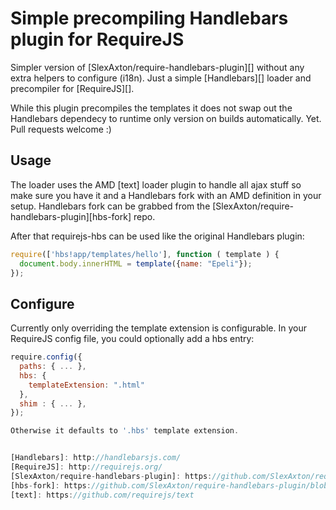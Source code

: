 # Simple precompiling Handlebars plugin for RequireJS

Simpler version of [SlexAxton/require-handlebars-plugin][] without any extra
helpers to configure (i18n). Just a simple
[Handlebars][] loader and precompiler for [RequireJS][].

While this plugin precompiles the templates it does not swap out the Handlebars dependecy to runtime only
version on builds automatically. Yet. Pull requests welcome :)

## Usage

The loader uses the AMD [text] loader plugin to handle all ajax stuff so make
sure you have it and a Handlebars fork with an AMD definition in your setup.
Handlebars fork can be grabbed from the
[SlexAxton/require-handlebars-plugin][hbs-fork] repo.

After that requirejs-hbs can be used like the original Handlebars plugin:

```javascript
require(['hbs!app/templates/hello'], function ( template ) {
  document.body.innerHTML = template({name: "Epeli"});
});
```

## Configure 

Currently only overriding the template extension is configurable.
In your RequireJS config file, you could optionally add a hbs entry:

```javascript
require.config({
  paths: { ... },
  hbs: {
    templateExtension: ".html"
  },    
  shim : { ... },
});

Otherwise it defaults to '.hbs' template extension.


[Handlebars]: http://handlebarsjs.com/
[RequireJS]: http://requirejs.org/
[SlexAxton/require-handlebars-plugin]: https://github.com/SlexAxton/require-handlebars-plugin
[hbs-fork]: https://github.com/SlexAxton/require-handlebars-plugin/blob/master/Handlebars.js
[text]: https://github.com/requirejs/text
